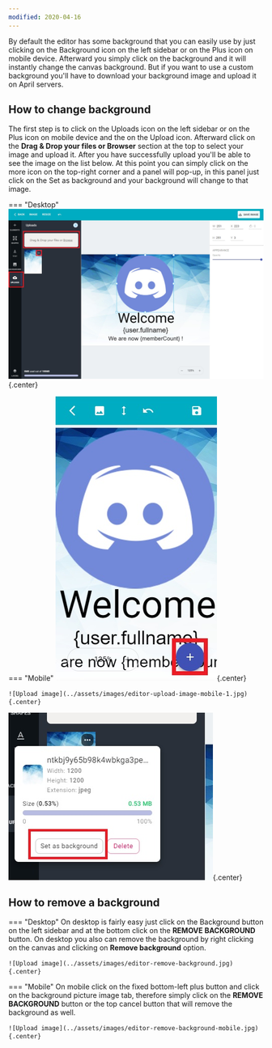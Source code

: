 ```yaml
---
modified: 2020-04-16
---
```


By default the editor has some background that you can easily use by just clicking on the Background
icon on the left sidebar or on the Plus icon on mobile device. Afterward you simply click on the
background and it will instantly change the canvas background. But if you want to use a custom
background you'll have to download your background image and upload it on April servers. 

## How to change background

The first step is to click on the Uploads icon on the left sidebar or on the Plus icon on mobile
device and the on the Upload icon. Afterward click on the **Drag & Drop your files or Browser**
section at the top to select your image and upload it. After you have successfully upload you'll
be able to see the image on the list below. At this point you can simply click on the more icon
on the top-right corner and a panel will pop-up, in this panel just click on the Set as background
and your background will change to that image.

=== "Desktop"
    ![Upload image](../assets/images/editor-upload-image.jpg){.center}
    
=== "Mobile"
    ![Upload image](../assets/images/editor-upload-image-mobile.jpg){.center}
    
    
    ![Upload image](../assets/images/editor-upload-image-mobile-1.jpg){.center}
    

![Upload image](../assets/images/editor-set-background.jpg){.center}

## How to remove a background

=== "Desktop"
    On desktop is fairly easy just click on the Background button on the left sidebar and at 
    the bottom click on the **REMOVE BACKGROUND** button. On desktop you also can remove the
    background by right clicking on the canvas and clicking on **Remove background** option.
    
    ![Upload image](../assets/images/editor-remove-background.jpg){.center}
    
=== "Mobile"
    On mobile click on the fixed bottom-left plus button and click on the background picture image
    tab, therefore simply click on the **REMOVE BACKGROUND** button or the top cancel button that
    will remove the background as well.
    
    ![Upload image](../assets/images/editor-remove-background-mobile.jpg){.center}